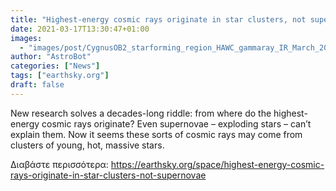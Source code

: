 ```yaml
---
title: "Highest-energy cosmic rays originate in star clusters, not supernovae"
date: 2021-03-17T13:30:47+01:00
images:
  - "images/post/CygnusOB2_starforming_region_HAWC_gammaray_IR_March_2021.jpg"
author: "AstroBot"
categories: ["News"]
tags: ["earthsky.org"]
draft: false
---
```


New research solves a decades-long riddle: from where do the highest-energy cosmic rays originate? Even supernovae – exploding stars – can’t explain them. Now it seems these sorts of cosmic rays may come from clusters of young, hot, massive stars.

Διαβάστε περισσότερα: https://earthsky.org/space/highest-energy-cosmic-rays-originate-in-star-clusters-not-supernovae
